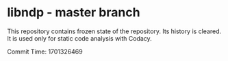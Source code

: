 # libndp - master branch

This repository contains frozen state of the repository.
Its history is cleared. It is used only for static code
analysis with Codacy.

Commit Time: 1701326469